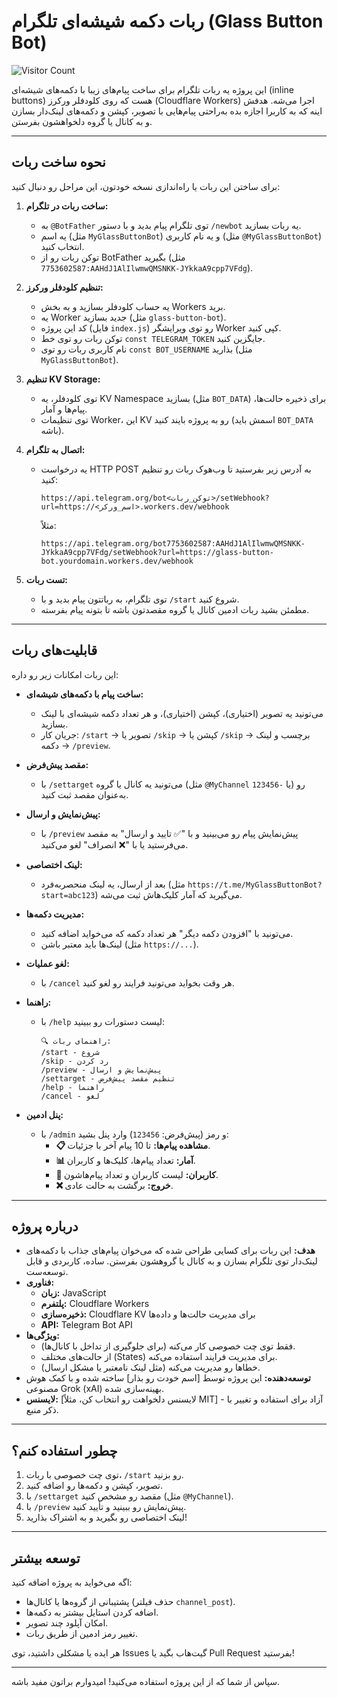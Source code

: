 # ربات دکمه شیشه‌ای تلگرام (Glass Button Bot)
![Visitor Count](https://komarev.com/ghpvc/?username=Argh94&repo=Telegram_bot&label=بازدیدها)

این پروژه یه ربات تلگرام برای ساخت پیام‌های زیبا با دکمه‌های شیشه‌ای (inline buttons) هست که روی کلودفلر ورکرز (Cloudflare Workers) اجرا می‌شه. هدفش اینه که به کاربرا اجازه بده به‌راحتی پیام‌هایی با تصویر، کپشن و دکمه‌های لینک‌دار بسازن و به کانال یا گروه دلخواهشون بفرستن.

---

## نحوه ساخت ربات

برای ساختن این ربات یا راه‌اندازی نسخه خودتون، این مراحل رو دنبال کنید:

1. **ساخت ربات در تلگرام:**
   - به `@BotFather` توی تلگرام پیام بدید و با دستور `/newbot` یه ربات بسازید.
   - یه اسم (مثل `MyGlassButtonBot`) و یه نام کاربری (مثل `@MyGlassButtonBot`) انتخاب کنید.
   - توکن ربات رو از BotFather بگیرید (مثل `7753602587:AAHdJ1AlIlwmwQMSNKK-JYkkaA9cpp7VFdg`).

2. **تنظیم کلودفلر ورکرز:**
   - یه حساب کلودفلر بسازید و به بخش Workers برید.
   - یه Worker جدید بسازید (مثل `glass-button-bot`).
   - کد این پروژه (فایل `index.js`) رو توی ویرایشگر Worker کپی کنید.
   - توکن ربات رو توی خط `const TELEGRAM_TOKEN` جایگزین کنید.
   - نام کاربری ربات رو توی `const BOT_USERNAME` بذارید (مثل `MyGlassButtonBot`).

3. **تنظیم KV Storage:**
   - توی کلودفلر، یه KV Namespace بسازید (مثل `BOT_DATA`) برای ذخیره حالت‌ها، پیام‌ها و آمار.
   - توی تنظیمات Worker، این KV رو به پروژه بایند کنید (اسمش باید `BOT_DATA` باشه).

4. **اتصال به تلگرام:**
   - یه درخواست HTTP POST به آدرس زیر بفرستید تا وب‌هوک ربات رو تنظیم کنید:
     ```
     https://api.telegram.org/bot<توکن_ربات>/setWebhook?url=https://<اسم_ورکر>.workers.dev/webhook
     ```
     مثلاً:
     ```
     https://api.telegram.org/bot7753602587:AAHdJ1AlIlwmwQMSNKK-JYkkaA9cpp7VFdg/setWebhook?url=https://glass-button-bot.yourdomain.workers.dev/webhook
     ```

5. **تست ربات:**
   - توی تلگرام، به رباتتون پیام بدید و با `/start` شروع کنید.
   - مطمئن بشید ربات ادمین کانال یا گروه مقصدتون باشه تا بتونه پیام بفرسته.

---

## قابلیت‌های ربات

این ربات امکانات زیر رو داره:

- **ساخت پیام با دکمه‌های شیشه‌ای:**
  - می‌تونید یه تصویر (اختیاری)، کپشن (اختیاری)، و هر تعداد دکمه شیشه‌ای با لینک بسازید.
  - جریان کار: `/start` → تصویر یا `/skip` → کپشن یا `/skip` → برچسب و لینک دکمه → `/preview`.

- **مقصد پیش‌فرض:**
  - با `/settarget` می‌تونید یه کانال یا گروه (مثل `@MyChannel` یا `-123456`) رو به‌عنوان مقصد ثبت کنید.

- **پیش‌نمایش و ارسال:**
  - با `/preview` پیش‌نمایش پیام رو می‌بینید و با "✅ تایید و ارسال" به مقصد می‌فرستید یا با "❌ انصراف" لغو می‌کنید.

- **لینک اختصاصی:**
  - بعد از ارسال، یه لینک منحصربه‌فرد (مثل `https://t.me/MyGlassButtonBot?start=abc123`) می‌گیرید که آمار کلیک‌هاش ثبت می‌شه.

- **مدیریت دکمه‌ها:**
  - می‌تونید با "افزودن دکمه دیگر" هر تعداد دکمه که می‌خواید اضافه کنید.
  - لینک‌ها باید معتبر باشن (مثل `https://...`).

- **لغو عملیات:**
  - با `/cancel` هر وقت بخواید می‌تونید فرایند رو لغو کنید.

- **راهنما:**
  - با `/help` لیست دستورات رو ببینید:
    ```
    🔍 راهنمای ربات:
    /start - شروع
    /skip - رد کردن
    /preview - پیش‌نمایش و ارسال
    /settarget - تنظیم مقصد پیش‌فرض
    /help - راهنما
    /cancel - لغو
    ```

- **پنل ادمین:**
  - با `/admin` و رمز (پیش‌فرض: `123456`) وارد پنل بشید:
    - **📋 مشاهده پیام‌ها:** تا 10 پیام آخر با جزئیات.
    - **📊 آمار:** تعداد پیام‌ها، کلیک‌ها و کاربران.
    - **👥 کاربران:** لیست کاربران و تعداد پیام‌هاشون.
    - **❌ خروج:** برگشت به حالت عادی.

---

## درباره پروژه

- **هدف:** این ربات برای کسایی طراحی شده که می‌خوان پیام‌های جذاب با دکمه‌های لینک‌دار توی تلگرام بسازن و به کانال یا گروهشون بفرستن. ساده، کاربردی و قابل توسعه‌ست.
- **فناوری:**
  - **زبان:** JavaScript
  - **پلتفرم:** Cloudflare Workers
  - **ذخیره‌سازی:** Cloudflare KV برای مدیریت حالت‌ها و داده‌ها
  - **API:** Telegram Bot API
- **ویژگی‌ها:**
  - فقط توی چت خصوصی کار می‌کنه (برای جلوگیری از تداخل با کانال‌ها).
  - از حالت‌های مختلف (States) برای مدیریت فرایند استفاده می‌کنه.
  - خطاها رو مدیریت می‌کنه (مثل لینک نامعتبر یا مشکل ارسال).
- **توسعه‌دهنده:** این پروژه توسط [اسم خودت رو بذار] ساخته شده و با کمک هوش مصنوعی Grok (xAI) بهینه‌سازی شده.
- **لایسنس:** [لایسنس دلخواهت رو انتخاب کن، مثلاً MIT] - آزاد برای استفاده و تغییر با ذکر منبع.

---

## چطور استفاده کنم؟

1. توی چت خصوصی با ربات، `/start` رو بزنید.
2. تصویر، کپشن و دکمه‌ها رو اضافه کنید.
3. با `/settarget` مقصد رو مشخص کنید (مثل `@MyChannel`).
4. با `/preview` پیش‌نمایش رو ببینید و تأیید کنید.
5. لینک اختصاصی رو بگیرید و به اشتراک بذارید!

---

## توسعه بیشتر

اگه می‌خواید به پروژه اضافه کنید:
- پشتیبانی از گروه‌ها یا کانال‌ها (حذف فیلتر `channel_post`).
- اضافه کردن استایل بیشتر به دکمه‌ها.
- امکان آپلود چند تصویر.
- تغییر رمز ادمین از طریق ربات.

هر ایده یا مشکلی داشتید، توی Issues گیت‌هاب بگید یا Pull Request بفرستید!

---

سپاس از شما که از این پروژه استفاده می‌کنید! امیدوارم براتون مفید باشه.


